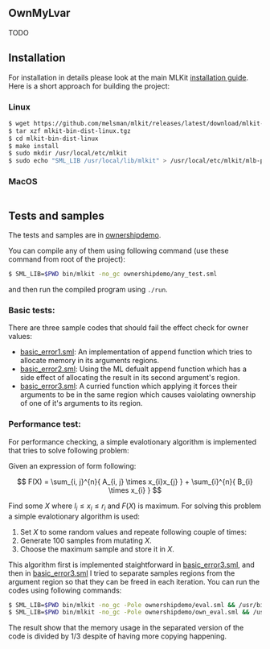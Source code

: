 ## OwnMyLvar

TODO

## Installation

For installation in details please look at the main MLKit [installation guide](https://github.com/melsman/mlkit?tab=readme-ov-file#installation). Here is a short approach for building the project:

### Linux
```bash
$ wget https://github.com/melsman/mlkit/releases/latest/download/mlkit-bin-dist-linux.tgz
$ tar xzf mlkit-bin-dist-linux.tgz
$ cd mlkit-bin-dist-linux
$ make install
$ sudo mkdir /usr/local/etc/mlkit
$ sudo echo "SML_LIB /usr/local/lib/mlkit" > /usr/local/etc/mlkit/mlb-path-map
```

### MacOS
```bash
```

## Tests and samples
The tests and samples are in [ownershipdemo](/ownershipdemo).

You can compile any of them using following command (use these command from root of the project):
```bash
$ SML_LIB=$PWD bin/mlkit -no_gc ownershipdemo/any_test.sml
```
and then run the compiled program using `./run`.
### Basic tests:
There are three sample codes that should fail the effect check for owner values:
- [basic_error1.sml](/ownershipdemo/basic_error1.sml): An implementation of append function which tries to allocate memory in its arguments regions.
- [basic_error2.sml](/ownershipdemo/basic_error2.sml): Using the ML defualt append function which has a side effect of allocating the result in its second argument's region.
- [basic_error3.sml](/ownershipdemo/basic_error3.sml): A curried function which applying it forces their arguments to be in the same region which causes vaiolating ownership of one of it's arguments to its region.
### Performance test:
For performance checking, a simple evalotionary algorithm is implemented that tries to solve following problem:

Given an expression of form following:

$$ F(X) = \sum_{i, j}^{n}{ A_{i, j} \times x_{i}x_{j} } + \sum_{i}^{n}{ B_{i} \times x_{i} } $$

Find some $X$ where $l_i \leq x_i \leq r_i$ and $F(X)$ is maximum. For solving this problem a simple evalotionary algorithm is used:
1. Set $X$ to some random values and repeate following couple of times:
2. Generate $100$ samples from mutating $X$.
3. Choose the maximum sample and store it in $X$.

This algorithm first is implemented staightforward in [basic_error3.sml](/ownershipdemo/eval.sml), and then in [basic_error3.sml](/ownershipdemo/own_eval.sml) I tried to separate samples regions from the argument region so that they can be freed in each iteration.
You can run the codes using following commands:
```bash
$ SML_LIB=$PWD bin/mlkit -no_gc -Pole ownershipdemo/eval.sml && /usr/bin/time -v ./run
$ SML_LIB=$PWD bin/mlkit -no_gc -Pole ownershipdemo/own_eval.sml && /usr/bin/time -v ./run
```
The result show that the memory usage in the separated version of the code is divided by $1/3$ despite of having more copying happening.
